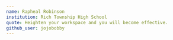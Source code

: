 ```yaml
---
name: Rapheal Robinson
institution: Rich Township High School
quote: Heighten your workspace and you will become effective.
github_user: jojobobby
---
```

